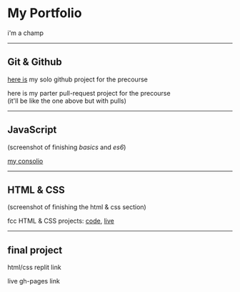 # My Portfolio

i'm a champ

---

## Git & Github

[here is](https://github.com/colevandersWands/githubbing) my solo github project for the precourse

here is my parter pull-request project for the precourse  
(it'll be like the one above but with pulls)

---

## JavaScript

(screenshot of finishing _basics_ and _es6_)  

[my consolio](https://repl.it/@colevandersWands/consolio)  

---

## HTML & CSS

(screenshot of finishing the html & css section)

fcc HTML & CSS projects: [code](https://github.com/colevandersWands/fcc-html-projects/tree/master), [live](https://colevanderswands.github.io/fcc-html-projects/)  

---

## final project

html/css replit link

live gh-pages link


